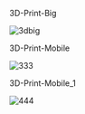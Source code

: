3D-Print-Big

![3dbig](https://user-images.githubusercontent.com/73241309/145084456-f3947b79-119a-4b8c-8d3b-d0a26a888bcc.PNG)

3D-Print-Mobile

![333](https://user-images.githubusercontent.com/73241309/145090790-7fcb4f78-3fed-44e3-9198-ad226c2951a5.PNG)

3D-Print-Mobile_1

![444](https://user-images.githubusercontent.com/73241309/145090816-7781d503-f330-4d7b-8d61-ac50cec84bd0.PNG)

